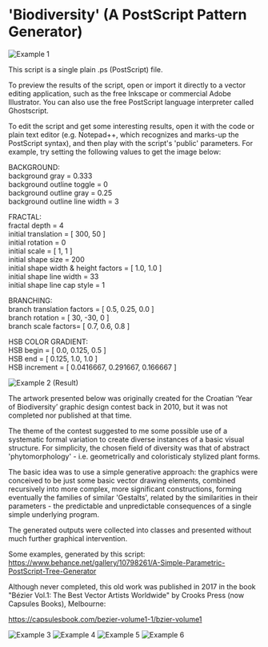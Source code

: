 # 'Biodiversity' (A PostScript Pattern Generator)

![Example 1](images/01_LukaTolitch_Biodiversity_2017_CrooksPress_Materials_1.png)

This script is a single plain .ps (PostScript) file.

To preview the results of the script, open or import it directly to a vector editing application, such as the free Inkscape or commercial Adobe Illustrator. You can also use the free PostScript language interpreter called Ghostscript.

To edit the script and get some interesting results, open it with the code or plain text editor (e.g. Notepad++, which recognizes and marks-up the PostScript syntax), and then play with the script's 'public' parameters. For example, try setting the following values to get the image below:

  BACKGROUND:\
    background gray = 0.333\
    background outline toggle = 0\
    background outline gray = 0.25\
    background outline line width = 3
  
  FRACTAL:\
    fractal depth = 4\
    initial translation = [ 300,  50 ]\
    initial rotation = 0\
    initial scale = [ 1,  1 ]\
    initial shape size = 200\
    initial shape width & height factors = [ 1.0,  1.0 ]\
    initial shape line width = 33\
    initial shape line cap style  = 1
  
  BRANCHING:\
    branch translation factors = [ 0.5,  0.25,  0.0 ]\
    branch rotation = [ 30,  -30,  0 ]\
    branch scale factors= [ 0.7,  0.6,  0.8 ]
  
  HSB COLOR GRADIENT:\
    HSB begin = [ 0.0,  0.125,  0.5 ]\
    HSB end = [ 0.125,  1.0,  1.0 ]\
    HSB increment = [ 0.0416667,  0.291667,  0.166667 ]

![Example 2 (Result)](images/01_LukaTolitch_Biodiversity_2017_CrooksPress_Materials_2.png)

The artwork presented below was originally created for the Croatian ‘Year of Biodiversity’ graphic design contest back in 2010, but it was not completed nor published at that time.

The theme of the contest suggested to me some possible use of a systematic formal variation to create diverse instances of a basic visual structure. For simplicity, the chosen field of diversity was that of abstract 'phytomorphology' - i.e. geometrically and coloristicaly stylized plant forms.

The basic idea was to use a simple generative approach: the graphics were conceived to be just some basic vector drawing elements, combined recursively into more complex, more significant constructions, forming eventually the families of similar 'Gestalts', related by the similarities in their parameters - the predictable and unpredictable consequences of a single simple underlying program.

The generated outputs were collected into classes and presented without much further graphical intervention.

Some examples, generated by this script: https://www.behance.net/gallery/10798261/A-Simple-Parametric-PostScript-Tree-Generator

Although never completed, this old work was published in 2017 in the book "Bézier Vol.1: The Best Vector Artists Worldwide" by Crooks Press (now Capsules Books), Melbourne:

https://capsulesbook.com/bezier-volume1-1/bzier-volume1

![Example 3](images/01_LukaTolitch_Biodiversity_2017_CrooksPress_Materials_6.png)
![Example 4](images/01_LukaTolitch_Biodiversity_2017_CrooksPress_Materials_7.png)
![Example 5](images/01_LukaTolitch_Biodiversity_2017_CrooksPress_Materials_8.png)
![Example 6](images/01_LukaTolitch_Biodiversity_2017_CrooksPress_Materials_9.png)
